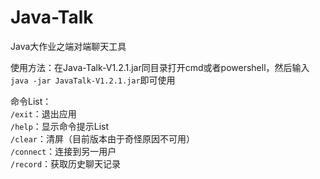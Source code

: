 # Java-Talk
Java大作业之端对端聊天工具

使用方法：在Java-Talk-V1.2.1.jar同目录打开cmd或者powershell，然后输入
`java -jar JavaTalk-V1.2.1.jar`即可使用

命令List：\
`/exit`：退出应用\
`/help`：显示命令提示List\
`/clear`：清屏（目前版本由于奇怪原因不可用）\
`/connect`：连接到另一用户\
`/record`：获取历史聊天记录
